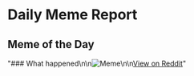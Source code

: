 # Daily Meme Report

## Meme of the Day
"### What happened\n\n![Meme](https://i.redd.it/p70ypyqk6r9e1.png)\n\n[View on Reddit](https://redd.it/1hos9ev)"
